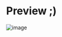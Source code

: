 # Preview ;)

![image](https://github.com/digismiths-club/gsap-practice/assets/117354227/3059ae81-f9a0-4961-9563-14c9c3e0be1b)
